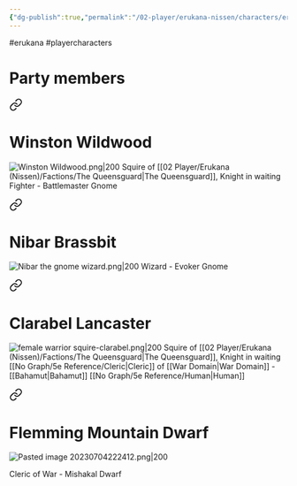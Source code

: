 ```yaml
---
{"dg-publish":true,"permalink":"/02-player/erukana-nissen/characters/erukana-party-characters/"}
---
```


#erukana #playercharacters 

# Party members


<div class="transclusion internal-embed is-loaded"><a class="markdown-embed-link" href="/02-player/erukana-nissen/characters/winston-wildwood/#winston-wildwood" aria-label="Open link"><svg xmlns="http://www.w3.org/2000/svg" width="24" height="24" viewBox="0 0 24 24" fill="none" stroke="currentColor" stroke-width="2" stroke-linecap="round" stroke-linejoin="round" class="svg-icon lucide-link"><path d="M10 13a5 5 0 0 0 7.54.54l3-3a5 5 0 0 0-7.07-7.07l-1.72 1.71"></path><path d="M14 11a5 5 0 0 0-7.54-.54l-3 3a5 5 0 0 0 7.07 7.07l1.71-1.71"></path></svg></a><div class="markdown-embed">



# Winston Wildwood 

![Winston Wildwood.png|200](/img/user/10%20Attachments/Winston%20Wildwood.png)
Squire of [[02 Player/Erukana (Nissen)/Factions/The Queensguard\|The Queensguard]], Knight in waiting 
Fighter - Battlemaster 
Gnome 


</div></div>

<div class="transclusion internal-embed is-loaded"><a class="markdown-embed-link" href="/02-player/erukana-nissen/characters/nibar-brassbit/#nibar-brassbit" aria-label="Open link"><svg xmlns="http://www.w3.org/2000/svg" width="24" height="24" viewBox="0 0 24 24" fill="none" stroke="currentColor" stroke-width="2" stroke-linecap="round" stroke-linejoin="round" class="svg-icon lucide-link"><path d="M10 13a5 5 0 0 0 7.54.54l3-3a5 5 0 0 0-7.07-7.07l-1.72 1.71"></path><path d="M14 11a5 5 0 0 0-7.54-.54l-3 3a5 5 0 0 0 7.07 7.07l1.71-1.71"></path></svg></a><div class="markdown-embed">



# Nibar Brassbit

![Nibar the gnome wizard.png|200](/img/user/10%20Attachments/Nibar%20the%20gnome%20wizard.png)
Wizard - Evoker 
Gnome 

</div></div>

<div class="transclusion internal-embed is-loaded"><a class="markdown-embed-link" href="/02-player/erukana-nissen/characters/clarabel-lancaster-squire-of-the-queensguard/#clarabel-lancaster" aria-label="Open link"><svg xmlns="http://www.w3.org/2000/svg" width="24" height="24" viewBox="0 0 24 24" fill="none" stroke="currentColor" stroke-width="2" stroke-linecap="round" stroke-linejoin="round" class="svg-icon lucide-link"><path d="M10 13a5 5 0 0 0 7.54.54l3-3a5 5 0 0 0-7.07-7.07l-1.72 1.71"></path><path d="M14 11a5 5 0 0 0-7.54-.54l-3 3a5 5 0 0 0 7.07 7.07l1.71-1.71"></path></svg></a><div class="markdown-embed">



# Clarabel Lancaster
 ![female warrior squire-clarabel.png|200](/img/user/10%20Attachments/female%20warrior%20squire-clarabel.png) 
 Squire of [[02 Player/Erukana (Nissen)/Factions/The Queensguard\|The Queensguard]], Knight in waiting 
 [[No Graph/5e Reference/Cleric\|Cleric]] of [[War Domain\|War Domain]] - [[Bahamut\|Bahamut]]
 [[No Graph/5e Reference/Human\|Human]]  



</div></div>

<div class="transclusion internal-embed is-loaded"><a class="markdown-embed-link" href="/02-player/erukana-nissen/characters/flemming-mountain-dwarf/#flemming-mountain-dwarf" aria-label="Open link"><svg xmlns="http://www.w3.org/2000/svg" width="24" height="24" viewBox="0 0 24 24" fill="none" stroke="currentColor" stroke-width="2" stroke-linecap="round" stroke-linejoin="round" class="svg-icon lucide-link"><path d="M10 13a5 5 0 0 0 7.54.54l3-3a5 5 0 0 0-7.07-7.07l-1.72 1.71"></path><path d="M14 11a5 5 0 0 0-7.54-.54l-3 3a5 5 0 0 0 7.07 7.07l1.71-1.71"></path></svg></a><div class="markdown-embed">



# Flemming Mountain Dwarf

![Pasted image 20230704222412.png|200](/img/user/10%20Attachments/Pasted%20image%2020230704222412.png)

Cleric of War - Mishakal 
Dwarf 

</div></div>
